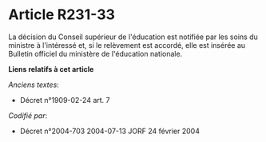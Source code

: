 # Article R231-33

La décision du Conseil supérieur de l'éducation est notifiée par les soins du ministre à l'intéressé et, si le relèvement est
accordé, elle est insérée au Bulletin officiel du ministère de l'éducation nationale.

**Liens relatifs à cet article**

_Anciens textes_:

  - Décret n°1909-02-24 art. 7

_Codifié par_:

  - Décret n°2004-703 2004-07-13 JORF 24 février 2004
